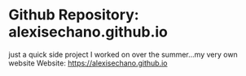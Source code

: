 # Github Repository: alexisechano.github.io
just a quick side project I worked on over the summer...my very own website
Website: https://alexisechano.github.io
